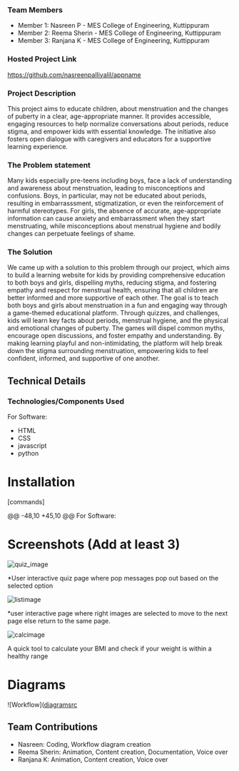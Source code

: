 ### Team Members
- Member 1: Nasreen P - MES College of Engineering, Kuttippuram
- Member 2: Reema Sherin - MES College of Engineering, Kuttippuram
- Member 3: Ranjana K - MES College of Engineering, Kuttippuram

### Hosted Project Link
https://github.com/nasreenpalliyalil/appname

### Project Description
This project aims to educate children, about menstruation and the changes of puberty in a clear, age-appropriate manner. It provides accessible, engaging resources to help normalize conversations about periods, reduce stigma, and empower kids with essential knowledge. The initiative also fosters open dialogue with caregivers and educators for a supportive learning experience.

### The Problem statement
Many kids especially pre-teens including boys, face a lack of understanding and awareness about menstruation, leading to misconceptions and confusions. Boys, in particular, may not be educated about periods, resulting in embarrasssment, stigmatization, or even the reinforcement of harmful stereotypes. For girls, the absence of accurate, age-appropriate information can cause anxiety and embarrassment when they start menstruating, while misconceptions about menstrual hygiene and bodily changes can perpetuate feelings of shame. 

### The Solution
We came up with a solution to this problem through our project, which aims to build a learning website for kids by providing comprehensive education to both boys and girls, dispelling myths, reducing stigma, and fostering empathy and respect for menstrual health, ensuring that all children are better informed and more supportive of each other. The goal is to teach both boys and girls about menstruation in a fun and engaging way through a game-themed educational platform. Through quizzes, and challenges, kids will learn key facts about periods, menstrual hygiene, and the physical and emotional changes of puberty. The games will dispel common myths, encourage open discussions, and foster empathy and understanding. By making learning playful and non-intimidating, the platform will help break down the stigma surrounding menstruation, empowering kids to feel confident, informed, and supportive of one another.

## Technical Details
### Technologies/Components Used
For Software:
- HTML
- CSS
- javascript
- python

# Installation
[commands]

@@ -48,10 +45,10 @@ For Software:

# Screenshots (Add at least 3)
![quiz_image](https://github.com/user-attachments/assets/f4d15502-0581-4508-8073-c7cc292db59f)

*User interactive quiz page where pop messages pop out based on the selected option


![listimage](https://github.com/user-attachments/assets/2d0ed207-7625-4b20-bde5-95e52d3dbdeb)

*user interactive page where right images are selected to move to the next page else return to the same page.

![calcimage](https://github.com/user-attachments/assets/0df4a680-ea66-48b6-891f-a160c21d5633)

A quick tool to calculate your BMI and check if your weight is within a healthy range

# Diagrams
![Workflow]([diagramsrc](https://github.com/user-attachments/assets/4f588f99-44de-45c5-a4bd-8f6f2403f70a)

## Team Contributions
- Nasreen: Coding, Workflow diagram creation
- Reema Sherin: Animation, Content creation, Documentation, Voice over
- Ranjana K: Animation, Content creation, Voice over

















